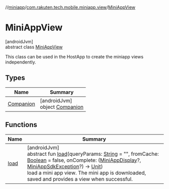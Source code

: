 //[miniapp](../../../index.md)/[com.rakuten.tech.mobile.miniapp.view](../index.md)/[MiniAppView](index.md)

# MiniAppView

[androidJvm]\
abstract class [MiniAppView](index.md)

This class can be used in the HostApp to create the miniapp views independently.

## Types

| Name | Summary |
|---|---|
| [Companion](-companion/index.md) | [androidJvm]<br>object [Companion](-companion/index.md) |

## Functions

| Name | Summary |
|---|---|
| [load](load.md) | [androidJvm]<br>abstract fun [load](load.md)(queryParams: [String](https://kotlinlang.org/api/latest/jvm/stdlib/kotlin/-string/index.html) = "", fromCache: [Boolean](https://kotlinlang.org/api/latest/jvm/stdlib/kotlin/-boolean/index.html) = false, onComplete: ([MiniAppDisplay](../../com.rakuten.tech.mobile.miniapp/-mini-app-display/index.md)?, [MiniAppSdkException](../../com.rakuten.tech.mobile.miniapp/-mini-app-sdk-exception/index.md)?) -&gt; [Unit](https://kotlinlang.org/api/latest/jvm/stdlib/kotlin/-unit/index.html))<br>load a mini app view. The mini app is downloaded, saved and provides a view when successful. |
